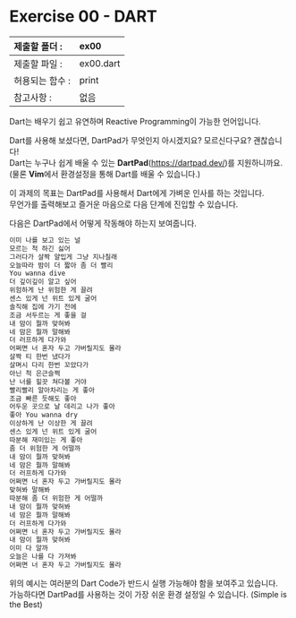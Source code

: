 # Exercise 00 - DART

| 제출할 폴더 :   | ex00      |
| :-------------- | :-------- |
| 제출할 파일 :   | ex00.dart |
| 허용되는 함수 : | print     |
| 참고사항 :      | 없음      |

Dart는 배우기 쉽고 유연하며 Reactive Programming이 가능한 언어입니다.

Dart를 사용해 보셨다면, DartPad가 무엇인지 아시겠지요? 모르신다구요? 괜찮습니다!  
Dart는 누구나 쉽게 배울 수 있는 **DartPad**(https://dartpad.dev/)를 지원하니까요.  
(물론 **Vim**에서 환경설정을 통해 Dart를 배울 수 있습니다.)

이 과제의 목표는 DartPad를 사용해서 Dart에게 가벼운 인사를 하는 것입니다.  
무언가를 출력해보고 즐거운 마음으로 다음 단계에 진입할 수 있습니다.

다음은 DartPad에서 어떻게 작동해야 하는지 보여줍니다.

```dart
이미 나를 보고 있는 널
모르는 척 하긴 싫어
그러다가 살짝 얄밉게 그냥 지나칠래
오늘따라 밤이 더 짧아 좀 더 빨리
You wanna dive
더 깊이깊이 알고 싶어
위험하게 난 위험한 게 끌려
센스 있게 넌 위트 있게 굴어
솔직해 집에 가기 전에
조금 서두르는 게 좋을 걸
내 맘이 뭘까 맞혀봐
네 맘은 뭘까 말해봐
더 러프하게 다가와
어쩌면 너 혼자 두고 가버릴지도 몰라
살짝 티 한번 냈다가
살며시 다리 한번 꼬았다가
아닌 척 은근슬쩍
난 너를 힐끗 쳐다볼 거야
빨리빨리 알아차리는 게 좋아
조금 빠른 듯해도 좋아
어두운 곳으로 날 데리고 나가 좋아
좋아 You wanna dry
이상하게 난 이상한 게 끌려
센스 있게 넌 위트 있게 굴어
따분해 재미있는 게 좋아
좀 더 위험한 게 어떨까
내 맘이 뭘까 맞혀봐
네 맘은 뭘까 말해봐
더 러프하게 다가와
어쩌면 너 혼자 두고 가버릴지도 몰라
맞혀봐 말해봐
따분해 좀 더 위험한 게 어떨까
내 맘이 뭘까 맞혀봐
네 맘은 뭘까 말해봐
더 러프하게 다가와
어쩌면 너 혼자 두고 가버릴지도 몰라
내 맘이 뭘까 맞혀봐
이미 다 알까
오늘은 나를 다 가져봐
어쩌면 너 혼자 두고 가버릴지도 몰라
```

위의 예시는 여러분의 Dart Code가 반드시 실행 가능해야 함을 보여주고 있습니다.  
가능하다면 DartPad를 사용하는 것이 가장 쉬운 환경 설정일 수 있습니다. (Simple is the Best)